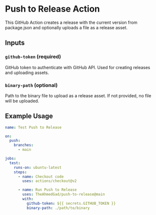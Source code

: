 # Push to Release Action

This GitHub Action creates a release with the current version from package.json and optionally uploads a file as a release asset.

## Inputs

### `github-token` (required)

GitHub token to authenticate with GitHub API. Used for creating releases and uploading assets.

### `binary-path` (optional)

Path to the binary file to upload as a release asset. If not provided, no file will be uploaded.

## Example Usage

```yaml
name: Test Push to Release

on:
  push:
    branches:
      - main

jobs:
  test:
    runs-on: ubuntu-latest
    steps:
      - name: Checkout code
        uses: actions/checkout@v2

      - name: Run Push to Release
        uses: TheAhmedGad/push-to-release@main
        with:
          github-token: ${{ secrets.GITHUB_TOKEN }}
          binary-path: ./path/to/binary
